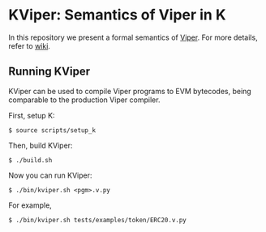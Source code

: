 # KViper: Semantics of Viper in K

In this repository we present a formal semantics of [Viper](https://github.com/ethereum/viper).
For more details, refer to [wiki](https://github.com/kframework/viper-semantics/wiki).

## Running KViper

KViper can be used to compile Viper programs to EVM bytecodes, being comparable to the production Viper compiler.

First, setup K:
```
$ source scripts/setup_k
```

Then, build KViper:
```
$ ./build.sh
```

Now you can run KViper:
```
$ ./bin/kviper.sh <pgm>.v.py
```

For example,
```
$ ./bin/kviper.sh tests/examples/token/ERC20.v.py
```
